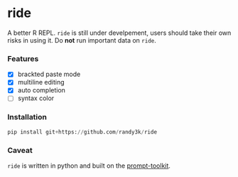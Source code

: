 # ride

A better R REPL. `ride` is still under develpement, users should take their own risks in using it. Do **not** run important data on `ride`.

### Features

- [x] brackted paste mode
- [x] multiline editing
- [x] auto completion
- [ ] syntax color

### Installation

```python
pip install git+https://github.com/randy3k/ride
```

### Caveat

`ride` is written in python and built on the [prompt-toolkit](https://github.com/jonathanslenders/python-prompt-toolkit).
